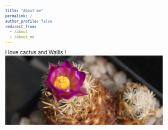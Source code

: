 ```yaml
---
title: "About me"
permalink: /
author_profile: false
redirect_from:
  - /about
  - /about_me
---
```


<span style="font-size:1.2em;">
I love cactus and Wallis !
</span>

<img src="images/Escobaria_nelliae.JPG">

